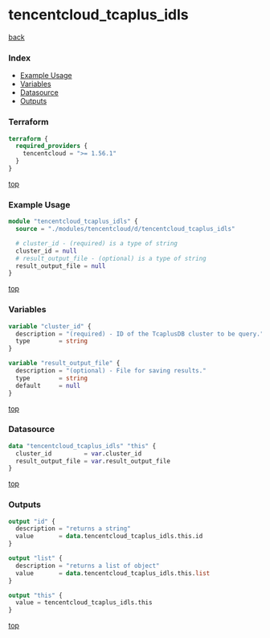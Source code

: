 # tencentcloud_tcaplus_idls

[back](../tencentcloud.md)

### Index

- [Example Usage](#example-usage)
- [Variables](#variables)
- [Datasource](#datasource)
- [Outputs](#outputs)

### Terraform

```terraform
terraform {
  required_providers {
    tencentcloud = ">= 1.56.1"
  }
}
```

[top](#index)

### Example Usage

```terraform
module "tencentcloud_tcaplus_idls" {
  source = "./modules/tencentcloud/d/tencentcloud_tcaplus_idls"

  # cluster_id - (required) is a type of string
  cluster_id = null
  # result_output_file - (optional) is a type of string
  result_output_file = null
}
```

[top](#index)

### Variables

```terraform
variable "cluster_id" {
  description = "(required) - ID of the TcaplusDB cluster to be query."
  type        = string
}

variable "result_output_file" {
  description = "(optional) - File for saving results."
  type        = string
  default     = null
}
```

[top](#index)

### Datasource

```terraform
data "tencentcloud_tcaplus_idls" "this" {
  cluster_id         = var.cluster_id
  result_output_file = var.result_output_file
}
```

[top](#index)

### Outputs

```terraform
output "id" {
  description = "returns a string"
  value       = data.tencentcloud_tcaplus_idls.this.id
}

output "list" {
  description = "returns a list of object"
  value       = data.tencentcloud_tcaplus_idls.this.list
}

output "this" {
  value = tencentcloud_tcaplus_idls.this
}
```

[top](#index)